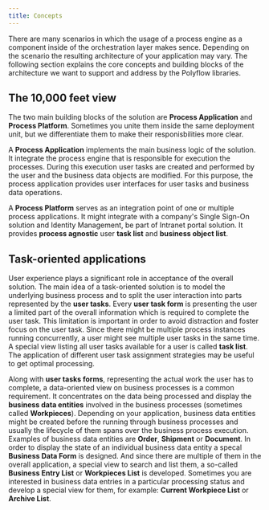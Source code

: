 ```yaml
---
title: Concepts
---
```


There are many scenarios in which the usage of a process engine as a component inside of the orchestration layer makes sence. Depending on the scenario the resulting architecture of your application may vary. The following section explains the core concepts and building blocks of the architecture we want to support and address by the Polyflow libraries.

## The 10,000 feet view

The two main building blocks of the solution are **Process Application** and **Process Platform**. Sometimes you unite them inside the same deployment unit, but we differentiate them to make their responisbilities more clear.

A **Process Application** implements the main business logic of the solution. It integrate the process engine that is responsible for execution the processes. During this execution user tasks are created and performed by the user and the
business data objects are modified. For this purpose, the process application provides user interfaces for user tasks and
business data operations.

A **Process Platform** serves as an integration point of one or multiple process applications. It might integrate with a
company's Single Sign-On solution and Identity Management, be part of Intranet portal solution. It provides __process agnostic__ user **task list** and **business object list**.

## Task-oriented applications

User experience plays a significant role in acceptance of the overall solution. The main idea of a task-oriented solution
is to model the underlying business process and to split the user interaction into parts represented by the **user tasks**. Every **user task form** is presenting the user a limited part of the overall information which is required to complete the user task. This limitation is important in order to avoid distraction and foster focus on the user task. Since there might be multiple process instances running concurrently, a user might see multiple user tasks in the same time. A special view
listing all user tasks available for a user is called **task list**. The application of different user task assignment strategies may be useful to get optimal processing.

Along with **user tasks forms**, representing the actual work the user has to complete, a data-oriented view on business processes is a common requirement. It concentrates on the data being processed and display the **business data entities** involved in the business processes (sometimes called **Workpieces**). Depending on your application, business data entities might be created before the running through business processes and usually the lifecycle of them spans over the business process execution. Examples of  business data entities are **Order**, **Shipment** or **Document**. In order to display the state of an individual business data entity a specal **Business Data Form** is designed. And since there are multiple of them in the overall application, a special view to search and list them, a so-called **Business Entry List** or **Workpieces List** is developed. Sometimes you are interested in business data entries in a particular processing status and develop a special view for them, for example: **Current Workpiece List** or **Archive List**.